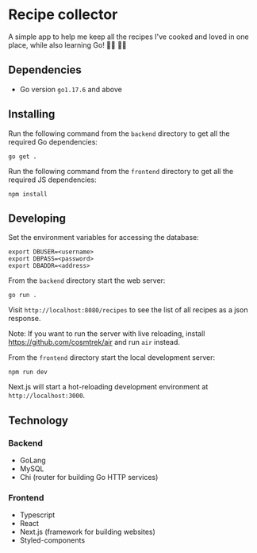 # Recipe collector

A simple app to help me keep all the recipes I've cooked and loved in one place, while also learning Go! :woman_cook: :woman_technologist:

## Dependencies

-   Go version `go1.17.6` and above

## Installing

Run the following command from the `backend` directory to get all the required Go dependencies:

```
go get .
```

Run the following command from the `frontend` directory to get all the required JS dependencies:

```
npm install
```

## Developing

Set the environment variables for accessing the database:

```
export DBUSER=<username>
export DBPASS=<password>
export DBADDR=<address>
```

From the `backend` directory start the web server:

```
go run .
```

Visit `http://localhost:8080/recipes` to see the list of all recipes as a json response.

Note: If you want to run the server with live reloading, install https://github.com/cosmtrek/air and run `air` instead.

From the `frontend` directory start the local development server:

```
npm run dev
```

Next.js will start a hot-reloading development environment at `http://localhost:3000`.

## Technology

### Backend

-   GoLang
-   MySQL
-   Chi (router for building Go HTTP services)

### Frontend

-   Typescript
-   React
-   Next.js (framework for building websites)
-   Styled-components
